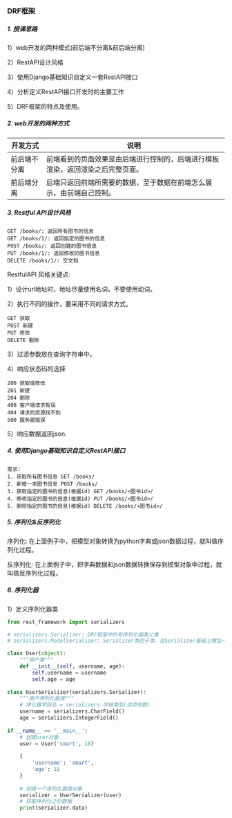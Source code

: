 ### DRF框架

##### 1. 授课思路

1）web开发的两种模式(前后端不分离&前后端分离)

2）RestAPI设计风格

3）使用Django基础知识自定义一套RestAPI接口

4）分析定义RestAPI接口开发时的主要工作

5）DRF框架的特点及使用。

##### 2. web开发的两种方式

| 开发方式     | 说明                                                         |
| ------------ | ------------------------------------------------------------ |
| 前后端不分离 | 前端看到的页面效果是由后端进行控制的，后端进行模板渲染，返回渲染之后完整页面。 |
| 前后端分离   | 后端只返回前端所需要的数据，至于数据在前端怎么展示，由前端自己控制。 |

##### 3. Restful API设计风格

```
GET /books/: 返回所有图书的信息
GET /books/1/: 返回指定的图书的信息
POST /books/: 返回创建的图书信息
PUT /books/1/: 返回修改的图书信息
DELETE /books/1/: 空文档
```

RestfulAPI 风格关键点:

1）设计url地址时，地址尽量使用名词，不要使用动词。

2）执行不同的操作，要采用不同的请求方式。

```
GET 获取
POST 新建
PUT 修改
DELETE 删除
```

3）过滤参数放在查询字符串中。

4）响应状态码的选择

```
200 获取或修改
201 新建
204 删除
400 客户端请求有误
404 请求的资源找不到
500 服务器错误
```

5）响应数据返回json.

##### 4. 使用Django基础知识自定义RestAPI接口

```
需求:
1. 获取所有图书信息	GET /books/
2. 新增一本图书信息 POST /books/
3. 获取指定的图书的信息(根据id)	GET /books/<图书id>/
4. 修改指定的图书的信息(根据id) PUT /books/<图书id>/
5. 删除指定的图书的信息(根据id) DELETE /books/<图书id>/
```

##### 5. 序列化&反序列化

序列化: 在上面例子中，把模型对象转换为python字典或json数据过程，就叫做序列化过程。

反序列化: 在上面例子中，把字典数据和json数据转换保存到模型对象中过程，就叫做反序列化过程。

##### 6. 序列化器

1）定义序列化器类

```python
from rest_framework import serializers

# serializers.Serializer: DRF框架中所有序列化器类父类
# serializers.ModelSerializer: Serializer类的子类，在Serializer基础上增加一些功能

class User(object):
    """用户类"""
    def __init__(self, username, age):
        self.username = username
        self.age = age
        
class UserSerializer(serializers.Serializer):
    """用户序列化器类"""
    # 序化器字段名 = serializers.字段类型(选项参数)
    username = serializers.CharField()
    age = serializers.IntegerField()
        
if __name__ == '__main__':
    # 创建user对象
    user = User('smart', 18)
    
    {
        'username': 'smart',
        'age': 18
    }
    
    # 创建一个序列化器类对象
    serializer = UserSerializer(user)
    # 获取序列化之后数据
    print(serializer.data)
```
